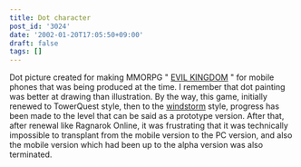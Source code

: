 ```yaml
---
title: Dot character
post_id: '3024'
date: '2002-01-20T17:05:50+09:00'
draft: false
tags: []
---
```


Dot picture created for making MMORPG " [EVIL KINGDOM](/tag/evil-kingdom) " for mobile phones that was being produced at the time. I remember that dot painting was better at drawing than illustration. By the way, this game, initially renewed to TowerQuest style, then to the [windstorm](http://www.e-jam.co.jp/shinto/) style, progress has been made to the level that can be said as a prototype version. After that, after renewal like Ragnarok Online, it was frustrating that it was technically impossible to transplant from the mobile version to the PC version, and also the mobile version which had been up to the alpha version was also terminated.